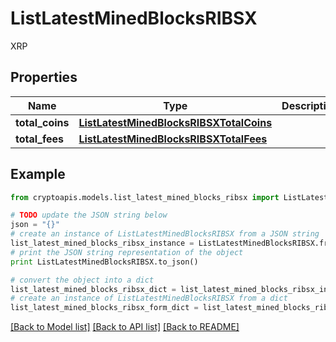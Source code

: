 # ListLatestMinedBlocksRIBSX

XRP

## Properties
Name | Type | Description | Notes
------------ | ------------- | ------------- | -------------
**total_coins** | [**ListLatestMinedBlocksRIBSXTotalCoins**](ListLatestMinedBlocksRIBSXTotalCoins.md) |  | [optional] 
**total_fees** | [**ListLatestMinedBlocksRIBSXTotalFees**](ListLatestMinedBlocksRIBSXTotalFees.md) |  | 

## Example

```python
from cryptoapis.models.list_latest_mined_blocks_ribsx import ListLatestMinedBlocksRIBSX

# TODO update the JSON string below
json = "{}"
# create an instance of ListLatestMinedBlocksRIBSX from a JSON string
list_latest_mined_blocks_ribsx_instance = ListLatestMinedBlocksRIBSX.from_json(json)
# print the JSON string representation of the object
print ListLatestMinedBlocksRIBSX.to_json()

# convert the object into a dict
list_latest_mined_blocks_ribsx_dict = list_latest_mined_blocks_ribsx_instance.to_dict()
# create an instance of ListLatestMinedBlocksRIBSX from a dict
list_latest_mined_blocks_ribsx_form_dict = list_latest_mined_blocks_ribsx.from_dict(list_latest_mined_blocks_ribsx_dict)
```
[[Back to Model list]](../README.md#documentation-for-models) [[Back to API list]](../README.md#documentation-for-api-endpoints) [[Back to README]](../README.md)


